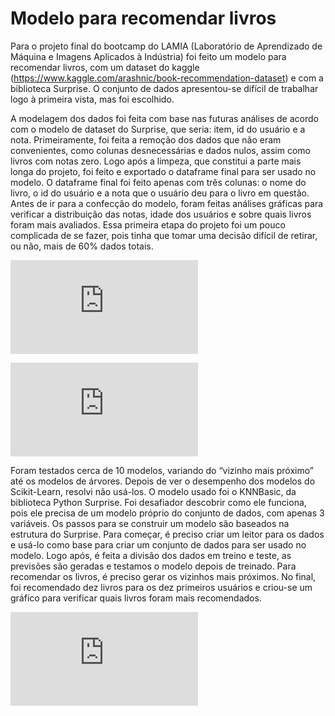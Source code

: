 # Modelo para recomendar livros
Para o projeto final do bootcamp do LAMIA (Laboratório de Aprendizado de Máquina e Imagens Aplicados à Indústria) foi feito um modelo para recomendar livros, com um dataset do kaggle (https://www.kaggle.com/arashnic/book-recommendation-dataset) e com a biblioteca Surprise. O conjunto de dados apresentou-se difícil de trabalhar logo à primeira vista, mas foi escolhido.

A modelagem dos dados foi feita com base nas futuras análises de acordo com o modelo de dataset do Surprise, que seria: item, id do usuário e a nota. Primeiramente, foi feita a remoção dos dados que não eram convenientes, como colunas desnecessárias e dados nulos, assim como livros com notas zero. Logo após a limpeza, que constitui a parte mais longa do projeto, foi feito e exportado o dataframe final para ser usado no modelo. O dataframe final foi feito apenas com três colunas: o nome do livro, o id do usuário e a nota que o usuário deu para o livro em questão. Antes de ir para a confecção do modelo, foram feitas análises gráficas para verificar a distribuição das notas, idade dos usuários e sobre quais livros foram mais avaliados. Essa primeira etapa do projeto foi um pouco complicada de se fazer, pois tinha que tomar uma decisão difícil de retirar, ou não, mais de 60% dados totais.

![Dashboard - idades](https://github.com/felipelapadn/Modelo--recomendacao-de-livro/files/9251960/Dashboard.-.idades.pdf)

![Dashboard - idades](https://github.com/felipelapadn/Modelo--recomendacao-de-livro/files/9251965/Dashboard.-.idades.pdf)

Foram testados cerca de 10 modelos, variando do “vizinho mais próximo” até os modelos de árvores. Depois de ver o desempenho dos modelos do Scikit-Learn, resolvi não usá-los. O modelo usado foi o KNNBasic, da biblioteca Python Surprise. Foi desafiador descobrir como ele funciona, pois ele precisa de um modelo próprio do conjunto de dados, com apenas 3 variáveis. Os passos para se construir um modelo são baseados na estrutura do Surprise. Para começar, é preciso criar um leitor para os dados e usá-lo como base para criar um conjunto de dados para ser usado no modelo. Logo após, é feita a divisão dos dados em treino e teste, as previsões são geradas e testamos o modelo depois de treinado. Para recomendar os livros, é preciso gerar os vizinhos mais próximos. No final, foi recomendado dez livros para os dez primeiros usuários e criou-se um gráfico para verificar quais livros foram mais recomendados.

![Dashboard - avaliações](https://github.com/felipelapadn/Modelo--recomendacao-de-livro/files/9251931/Dashboard.-.avaliacoes.pdf)
